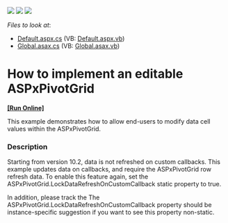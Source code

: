 <!-- default badges list -->
![](https://img.shields.io/endpoint?url=https://codecentral.devexpress.com/api/v1/VersionRange/128577606/10.2.3%2B)
[![](https://img.shields.io/badge/Open_in_DevExpress_Support_Center-FF7200?style=flat-square&logo=DevExpress&logoColor=white)](https://supportcenter.devexpress.com/ticket/details/E1949)
[![](https://img.shields.io/badge/📖_How_to_use_DevExpress_Examples-e9f6fc?style=flat-square)](https://docs.devexpress.com/GeneralInformation/403183)
<!-- default badges end -->
<!-- default file list -->
*Files to look at*:

* [Default.aspx.cs](./CS/Q240884/Default.aspx.cs) (VB: [Default.aspx.vb](./VB/Q240884/Default.aspx.vb))
* [Global.asax.cs](./CS/Q240884/Global.asax.cs) (VB: [Global.asax.vb](./VB/Q240884/Global.asax.vb))
<!-- default file list end -->
# How to implement an editable ASPxPivotGrid
<!-- run online -->
**[[Run Online]](https://codecentral.devexpress.com/128577606/)**
<!-- run online end -->


<p>This example demonstrates how to allow end-users to modify data cell values within the ASPxPivotGrid.</p>


<h3>Description</h3>

<p>Starting from version 10.2, data is not refreshed on custom callbacks. This example updates data on callbacks, and require the ASPxPivotGrid row refresh data. To enable this feature again, set the ASPxPivotGrid.LockDataRefreshOnCustomCallback static property to true. </p><p>In addition, please track the <a data-ticket="S37596">The ASPxPivotGrid.LockDataRefreshOnCustomCallback property should be instance-specific</a> suggestion if you want to see this property non-static.</p>

<br/>


